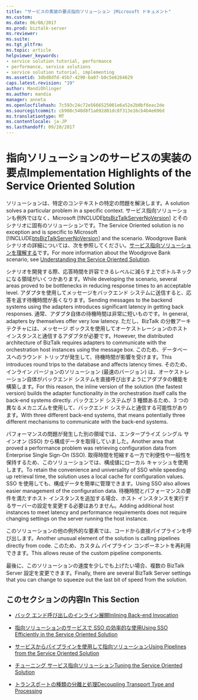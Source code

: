 ```yaml
---
title: "サービスの実装の要点指向ソリューション |Microsoft ドキュメント"
ms.custom: 
ms.date: 06/08/2017
ms.prod: biztalk-server
ms.reviewer: 
ms.suite: 
ms.tgt_pltfrm: 
ms.topic: article
helpviewer_keywords:
- service solution tutorial, performance
- performance, service solutions
- service solution tutorial, implementing
ms.assetid: 3dbd8dfd-45b7-4290-ba07-b0c5e6264629
caps.latest.revision: "19"
author: MandiOhlinger
ms.author: mandia
manager: anneta
ms.openlocfilehash: 7c593c24c72e5666525001e6a52e2b0bf6eac2de
ms.sourcegitcommit: cb908c540d8f1a692d01dc8f313e16cb4b4e696d
ms.translationtype: MT
ms.contentlocale: ja-JP
ms.lasthandoff: 09/20/2017
---
```

# <a name="implementation-highlights-of-the-service-oriented-solution"></a><span data-ttu-id="d32c1-102">指向ソリューションのサービスの実装の要点</span><span class="sxs-lookup"><span data-stu-id="d32c1-102">Implementation Highlights of the Service Oriented Solution</span></span>
<span data-ttu-id="d32c1-103">ソリューションは、特定のコンテキストの特定の問題を解決します。</span><span class="sxs-lookup"><span data-stu-id="d32c1-103">A solution solves a particular problem in a specific context.</span></span> <span data-ttu-id="d32c1-104">サービス指向ソリューションも例外ではなく、Microsoft [!INCLUDE[btsBizTalkServerNoVersion](../includes/btsbiztalkservernoversion-md.md)] とそのシナリオに固有のソリューションです。</span><span class="sxs-lookup"><span data-stu-id="d32c1-104">The Service Oriented solution is no exception and is specific to Microsoft [!INCLUDE[btsBizTalkServerNoVersion](../includes/btsbiztalkservernoversion-md.md)] and the scenario.</span></span> <span data-ttu-id="d32c1-105">Woodgrove Bank シナリオの詳細については、次を参照してください。[サービス指向ソリューションを理解する](../core/understanding-the-service-oriented-solution.md)です。</span><span class="sxs-lookup"><span data-stu-id="d32c1-105">For more information about the Woodgrove Bank scenario, see [Understanding the Service Oriented Solution](../core/understanding-the-service-oriented-solution.md).</span></span>  
  
 <span data-ttu-id="d32c1-106">シナリオを開発する際、応答時間を許容できるレベルに減らす上でボトルネックになる領域がいくつかあります。</span><span class="sxs-lookup"><span data-stu-id="d32c1-106">While developing the scenario, several areas proved to be bottlenecks in reducing response times to an acceptable level.</span></span> <span data-ttu-id="d32c1-107">アダプタを使用してメッセージをバックエンド システムに送信すると、応答を返す待機時間が長くなります。</span><span class="sxs-lookup"><span data-stu-id="d32c1-107">Sending messages to the backend systems using the adapters introduces significant latency in getting back responses.</span></span> <span data-ttu-id="d32c1-108">通常、アダプタ自体の待機時間は非常に短いものです。</span><span class="sxs-lookup"><span data-stu-id="d32c1-108">In general, adapters by themselves offer very low latency.</span></span> <span data-ttu-id="d32c1-109">ただし、BizTalk の分散アーキテクチャには、メッセージ ボックスを使用してオーケストレーションのホスト インスタンスと通信するアダプタが必要です。</span><span class="sxs-lookup"><span data-stu-id="d32c1-109">However, the distributed architecture of BizTalk requires adapters to communicate with the orchestration host instances using the message box.</span></span> <span data-ttu-id="d32c1-110">このため、データベースへのラウンド トリップが発生して、待機時間が影響を受けます。</span><span class="sxs-lookup"><span data-stu-id="d32c1-110">This introduces round trips to the database and affects latency times.</span></span> <span data-ttu-id="d32c1-111">そのため、インライン バージョンのソリューション (最速のバージョン) は、オーケストレーション自体がバックエンド システムを直接呼び出すようにアダプタの機能を構築します。</span><span class="sxs-lookup"><span data-stu-id="d32c1-111">For this reason, the inline version of the solution (the fastest version) builds the adapter functionality in the orchestration itself calls the back-end systems directly.</span></span> <span data-ttu-id="d32c1-112">バックエンド システムが 3 種類あるため、3 つの異なるメカニズムを使用して、バックエンド システムと通信する可能性があります。</span><span class="sxs-lookup"><span data-stu-id="d32c1-112">With three different back-end systems, that means potentially three different mechanisms to communicate with the back-end systems.</span></span>  
  
 <span data-ttu-id="d32c1-113">パフォーマンスの問題が発生した別の領域では、エンタープライズ シングル サインオン (SSO) から構成データを取得していました。</span><span class="sxs-lookup"><span data-stu-id="d32c1-113">Another area that proved a performance problem was retrieving configuration data from Enterprise Single Sign-On (SSO).</span></span> <span data-ttu-id="d32c1-114">取得時間を短縮する一方で利便性や一般性を保持するため、このソリューションでは、構成値にローカル キャッシュを使用します。</span><span class="sxs-lookup"><span data-stu-id="d32c1-114">To retain the convenience and universality of SSO while speeding up retrieval time, the solution uses a local cache for configuration values.</span></span> <span data-ttu-id="d32c1-115">SSO を使用しても、構成データを簡単に管理できます。</span><span class="sxs-lookup"><span data-stu-id="d32c1-115">Using SSO also allows easier management of the configuration data.</span></span> <span data-ttu-id="d32c1-116">待機時間とパフォーマンスの要件を満たすホスト インスタンスを追加する場合、ホスト インスタンスを実行するサーバーの設定を変更する必要はありません。</span><span class="sxs-lookup"><span data-stu-id="d32c1-116">Adding additional host instances to meet latency and performance requirements does not require changing settings on the server running the host instance.</span></span>  
  
 <span data-ttu-id="d32c1-117">このソリューションの他の例外的な要素では、コードから直接パイプラインを呼び出します。</span><span class="sxs-lookup"><span data-stu-id="d32c1-117">Another unusual element of the solution is calling pipelines directly from code.</span></span> <span data-ttu-id="d32c1-118">このため、カスタム パイプライン コンポーネントを再利用できます。</span><span class="sxs-lookup"><span data-stu-id="d32c1-118">This allows reuse of the custom pipeline components.</span></span>  
  
 <span data-ttu-id="d32c1-119">最後に、このソリューションの速度を少しでも上げたい場合、複数の BizTalk Server 設定を変更できます。</span><span class="sxs-lookup"><span data-stu-id="d32c1-119">Finally, there are several BizTalk Server settings that you can change to squeeze out the last bit of speed from the solution.</span></span>  
  
## <a name="in-this-section"></a><span data-ttu-id="d32c1-120">このセクションの内容</span><span class="sxs-lookup"><span data-stu-id="d32c1-120">In This Section</span></span>  
  
-   [<span data-ttu-id="d32c1-121">バック エンド呼び出しのインライン展開</span><span class="sxs-lookup"><span data-stu-id="d32c1-121">Inlining Back-end Invocation</span></span>](../core/inlining-back-end-invocation.md)  
  
-   [<span data-ttu-id="d32c1-122">指向ソリューションのサービスで SSO の効率的な使用</span><span class="sxs-lookup"><span data-stu-id="d32c1-122">Using SSO Efficiently in the Service Oriented Solution</span></span>](../core/using-sso-efficiently-in-the-service-oriented-solution.md)  
  
-   [<span data-ttu-id="d32c1-123">サービスからパイプラインを使用して指向ソリューション</span><span class="sxs-lookup"><span data-stu-id="d32c1-123">Using Pipelines from the Service Oriented Solution</span></span>](../core/using-pipelines-from-the-service-oriented-solution.md)  
  
-   [<span data-ttu-id="d32c1-124">チューニング サービス指向ソリューション</span><span class="sxs-lookup"><span data-stu-id="d32c1-124">Tuning the Service Oriented Solution</span></span>](../core/tuning-the-service-oriented-solution.md)  
  
-   [<span data-ttu-id="d32c1-125">トランスポートの種類の分離と処理</span><span class="sxs-lookup"><span data-stu-id="d32c1-125">Decoupling Transport Type and Processing</span></span>](../core/decoupling-transport-type-and-processing.md)